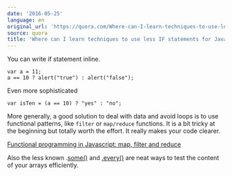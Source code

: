 ```yaml
---
date: '2016-05-25'
language: en
original_url: 'https://quora.com/Where-can-I-learn-techniques-to-use-less-IF-statements-for-JavaScript/answer/Clément-Renaud'
source: quora
title: 'Where can I learn techniques to use less IF statements for JavaScript?'
---
```


You can write if statement inline.

    var a = 11; 
    a == 10 ? alert("true") : alert("false");

Even more sophisticated

    var isTen = (a == 10) ? "yes" : "no";

More generally, a good solution to deal with data and avoid loops is to
use functional patterns, like `filter` or `map/reduce` functions. It is
a bit tricky at the beginning but totally worth the effort. It really
makes your code clearer.

[Functional programming in Javascript: map, filter and
reduce](http://cryto.net/~joepie91/blog/2015/05/04/functional-programming-in-javascript-map-filter-reduce/)

Also the less known
.[some()](https://developer.mozilla.org/en-US/docs/Web/JavaScript/Reference/Global_Objects/Array/some)
and
[.every()](https://developer.mozilla.org/en-US/docs/Web/JavaScript/Reference/Global_Objects/Array/every)
are neat ways to test the content of your arrays efficiently.
